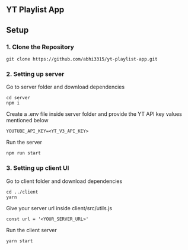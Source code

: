 ## YT Playlist App

## Setup

### 1. Clone the Repository
```
git clone https://github.com/abhi3315/yt-playlist-app.git
```

### 2. Setting up server
Go to server folder and download dependencies
```
cd server
npm i
```
Create a .env file inside server folder and provide the YT API key values mentioned below
```
YOUTUBE_API_KEY=<YT_V3_API_KEY>
```
Run the server
```
npm run start
```

### 3. Setting up client UI
Go to client folder and download dependencies
```
cd ../client
yarn
```
Give your server url inside client/src/utils.js
```
const url = '<YOUR_SERVER_URL>'
```
Run the client server
```
yarn start
```
